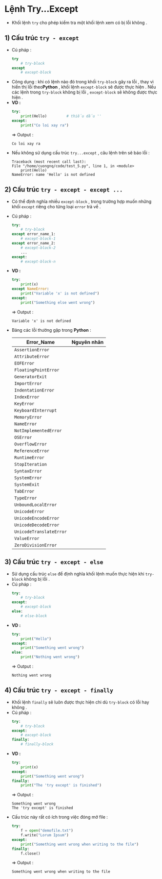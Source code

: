 # Lệnh Try...Except
- Khối lệnh `try` cho phép kiểm tra một khối lệnh xem có bị lỗi không .
## **1) Cấu trúc `try - except`**
- Cú pháp :
    ```py
    try
        # try-block
    except
        # except-block
    ```
- Công dụng : khi có lệnh nào đó trong khối `try-block` gây ra lỗi , thay vì hiển thị lỗi theo**Python** , khối lệnh `except-block` sẽ được thực hiện . Nếu các lệnh trong `try-block` không bị lỗi , `except-block` sẽ không được thực hiện .
- **VD :**
    ```py
    try:
        print(Hello)         # thiếu dấu ''
    except:
        print("Co loi xay ra")
    ```
    => Output :
    ```
    Co loi xay ra
    ```
- Nếu không sử dụng cấu trúc `try...except` , câu lệnh trên sẽ báo lỗi :
    ```
    Traceback (most recent call last):
    File "/home/cuongnq/code/test_5.py", line 1, in <module>
        print(Hello)
    NameError: name 'Hello' is not defined
    ```
## **2) Cấu trúc `try - except - except ...`**
- Có thể định nghĩa nhiều `except-block` , trong trường hợp muốn những khối `except` riêng cho từng loại `error` trả về .
- Cú pháp :
    ```py
    try:
        # try-block
    except error_name_1:
        # except-block-1
    except error_name_2:
        # except-block-2
        ...
    except:
        # except-block-n
    ```
- **VD :**
    ```py
    try:
        print(x)
    except NameError:
        print("Variable 'x' is not defined")
    except:
        print("Something else went wrong")
    ```
    => Output :
    ```
    Variable 'x' is not defined
    ```
- Bảng các lỗi thường gặp trong **Python** :

    | **Error_Name** | **Nguyên nhân** |
    |---------------|-----------------|
    | `AssertionError` | |
    | `AttributeError` | |
    | `EOFError` | |
    | `FloatingPointError` | |
    | `GeneratorExit` | |
    | `ImportError` | |
    | `IndentationError` | |
    | `IndexError` | |
    | `KeyError` | |
    | `KeyboardInterrupt` | |
    | `MemoryError` | |
    | `NameError` | |
    | `NotImplementedError` | |
    | `OSError` | |
    | `OverflowError` | |
    | `ReferenceError` | |
    | `RuntimeError` | |
    | `StopIteration` | |
    | `SyntaxError` | |
    | `SystemError` | |
    | `SystemExit` | |
    | `TabError` | |
    | `TypeError` | |
    | `UnboundLocalError` | |
    | `UnicodeError` | |
    | `UnicodeEncodeError` | |
    | `UnicodeDecodeError` | |
    | `UnicodeTranslateError` | |
    | `ValueError` | |
    | `ZeroDivisionError` | |
    
## **3) Cấu trúc `try - except - else`**
- Sử dụng cấu trúc `else` để định nghĩa khối lệnh muốn thực hiện khi `try-block` không bị lỗi .
- Cú pháp :
    ```py
    try:
        # try-block
    except:
        # except-block
    else:
        # else-block
    ```
- **VD :**
    ```py
    try:
        print("Hello")
    except:
        print("Something went wrong")
    else:
        print("Nothing went wrong")
    ```
    => Output :
    ```
    Nothing went wrong
    ```
## **4) Cấu trúc `try - except - finally`**
- Khối lệnh `finally` sẽ luôn được thực hiện chi dù `try-block` có lỗi hay không .
- Cú pháp :
    ```py
    try:
        # try-block
    except:
        # except-block
    finally:
        # finally-block
    ```
- **VD :**
    ```py
    try:
        print(x)
    except:
        print("Something went wrong")
    finally:
        print("The 'try except' is finished")
    ```
    => Output :
    ```
    Something went wrong
    The 'try except' is finished
    ```
- Cấu trúc này rất có ích trong việc đóng mở file :
    ```py
    try:
        f = open("demofile.txt")
        f.write("Lorum Ipsum")
    except:
        print("Something went wrong when writing to the file")
    finally:
        f.close()
    ```
    => Output :
    ```
    Something went wrong when writing to the file
    ```
